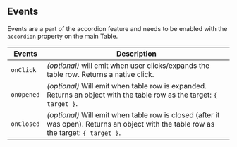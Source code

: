 ## Events

Events are a part of the accordion feature and needs to be enabled with the `accordion` property on the main Table.

| Events     | Description                                                                                                                            |
| ---------- | -------------------------------------------------------------------------------------------------------------------------------------- |
| `onClick`  | _(optional)_ will emit when user clicks/expands the table row. Returns a native click.                                                 |
| `onOpened` | _(optional)_ Will emit when table row is expanded. Returns an object with the table row as the target: `{ target }`.                   |
| `onClosed` | _(optional)_ Will emit when table row is closed (after it was open). Returns an object with the table row as the target: `{ target }`. |
